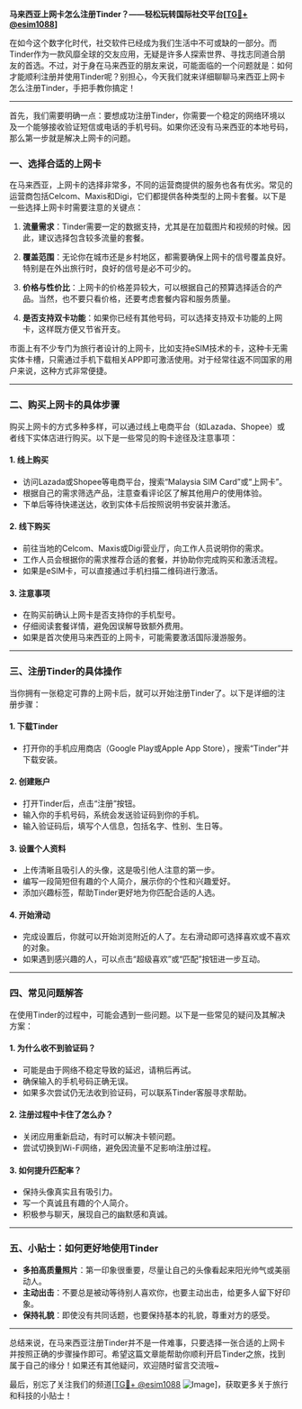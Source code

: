 **马来西亚上网卡怎么注册Tinder？——轻松玩转国际社交平台[[TG💪+ @esim1088](https://t.me/s/esim1088)]**

在如今这个数字化时代，社交软件已经成为我们生活中不可或缺的一部分。而Tinder作为一款风靡全球的交友应用，无疑是许多人探索世界、寻找志同道合朋友的首选。不过，对于身在马来西亚的朋友来说，可能面临的一个问题就是：如何才能顺利注册并使用Tinder呢？别担心，今天我们就来详细聊聊马来西亚上网卡怎么注册Tinder，手把手教你搞定！

---

首先，我们需要明确一点：要想成功注册Tinder，你需要一个稳定的网络环境以及一个能够接收验证短信或电话的手机号码。如果你还没有马来西亚的本地号码，那么第一步就是解决上网卡的问题。

### **一、选择合适的上网卡**
在马来西亚，上网卡的选择非常多，不同的运营商提供的服务也各有优劣。常见的运营商包括Celcom、Maxis和Digi，它们都提供各种类型的上网卡套餐。以下是一些选择上网卡时需要注意的关键点：

1. **流量需求**：Tinder需要一定的数据支持，尤其是在加载图片和视频的时候。因此，建议选择包含较多流量的套餐。
   
2. **覆盖范围**：无论你在城市还是乡村地区，都需要确保上网卡的信号覆盖良好。特别是在外出旅行时，良好的信号是必不可少的。

3. **价格与性价比**：上网卡的价格差异较大，可以根据自己的预算选择适合的产品。当然，也不要只看价格，还要考虑套餐内容和服务质量。

4. **是否支持双卡功能**：如果你已经有其他号码，可以选择支持双卡功能的上网卡，这样既方便又节省开支。

市面上有不少专门为旅行者设计的上网卡，比如支持eSIM技术的卡，这种卡无需实体卡槽，只需通过手机下载相关APP即可激活使用。对于经常往返不同国家的用户来说，这种方式非常便捷。

---

### **二、购买上网卡的具体步骤**
购买上网卡的方式多种多样，可以通过线上电商平台（如Lazada、Shopee）或者线下实体店进行购买。以下是一些常见的购卡途径及注意事项：

#### **1. 线上购买**
- 访问Lazada或Shopee等电商平台，搜索“Malaysia SIM Card”或“上网卡”。
- 根据自己的需求筛选产品，注意查看评论区了解其他用户的使用体验。
- 下单后等待快递送达，收到实体卡后按照说明书安装并激活。
  
#### **2. 线下购买**
- 前往当地的Celcom、Maxis或Digi营业厅，向工作人员说明你的需求。
- 工作人员会根据你的需求推荐合适的套餐，并协助你完成购买和激活流程。
- 如果是eSIM卡，可以直接通过手机扫描二维码进行激活。

#### **3. 注意事项**
- 在购买前确认上网卡是否支持你的手机型号。
- 仔细阅读套餐详情，避免因误解导致额外费用。
- 如果是首次使用马来西亚的上网卡，可能需要激活国际漫游服务。

---

### **三、注册Tinder的具体操作**
当你拥有一张稳定可靠的上网卡后，就可以开始注册Tinder了。以下是详细的注册步骤：

#### **1. 下载Tinder**
- 打开你的手机应用商店（Google Play或Apple App Store），搜索“Tinder”并下载安装。

#### **2. 创建账户**
- 打开Tinder后，点击“注册”按钮。
- 输入你的手机号码，系统会发送验证码到你的手机。
- 输入验证码后，填写个人信息，包括名字、性别、生日等。

#### **3. 设置个人资料**
- 上传清晰且吸引人的头像，这是吸引他人注意的第一步。
- 编写一段简短但有趣的个人简介，展示你的个性和兴趣爱好。
- 添加兴趣标签，帮助Tinder更好地为你匹配合适的人选。

#### **4. 开始滑动**
- 完成设置后，你就可以开始浏览附近的人了。左右滑动即可选择喜欢或不喜欢的对象。
- 如果遇到感兴趣的人，可以点击“超级喜欢”或“匹配”按钮进一步互动。

---

### **四、常见问题解答**
在使用Tinder的过程中，可能会遇到一些问题。以下是一些常见的疑问及其解决方案：

#### **1. 为什么收不到验证码？**
- 可能是由于网络不稳定导致的延迟，请稍后再试。
- 确保输入的手机号码正确无误。
- 如果多次尝试仍无法收到验证码，可以联系Tinder客服寻求帮助。

#### **2. 注册过程中卡住了怎么办？**
- 关闭应用重新启动，有时可以解决卡顿问题。
- 尝试切换到Wi-Fi网络，避免因流量不足影响注册过程。

#### **3. 如何提升匹配率？**
- 保持头像真实且有吸引力。
- 写一个真诚且有趣的个人简介。
- 积极参与聊天，展现自己的幽默感和真诚。

---

### **五、小贴士：如何更好地使用Tinder**
- **多拍高质量照片**：第一印象很重要，尽量让自己的头像看起来阳光帅气或美丽动人。
- **主动出击**：不要总是被动等待别人喜欢你，也要主动出击，给更多人留下好印象。
- **保持礼貌**：即使没有共同话题，也要保持基本的礼貌，尊重对方的感受。

---

总结来说，在马来西亚注册Tinder并不是一件难事，只要选择一张合适的上网卡并按照正确的步骤操作即可。希望这篇文章能帮助你顺利开启Tinder之旅，找到属于自己的缘分！如果还有其他疑问，欢迎随时留言交流哦~

最后，别忘了关注我们的频道[[TG💪+ @esim1088](https://t.me/s/esim1088) ![Image](https://i.postimg.cc/4NQfJmqS/Snipaste-2025-05-13-00-14-12.png)]，获取更多关于旅行和科技的小贴士！